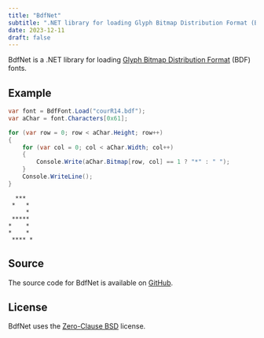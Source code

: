 ```yaml
---
title: "BdfNet"
subtitle: ".NET library for loading Glyph Bitmap Distribution Format (BDF) fonts."
date: 2023-12-11
draft: false
---
```


BdfNet is a .NET library for loading [Glyph Bitmap Distribution Format](https://en.wikipedia.org/wiki/Glyph_Bitmap_Distribution_Format) (BDF) fonts.

## Example

```csharp
var font = BdfFont.Load("courR14.bdf");
var aChar = font.Characters[0x61];

for (var row = 0; row < aChar.Height; row++)
{
    for (var col = 0; col < aChar.Width; col++)
    {
        Console.Write(aChar.Bitmap[row, col] == 1 ? "*" : " ");
    }
    Console.WriteLine();
}
```

```
  ***  
 *   * 
     * 
 ***** 
*    * 
*    * 
 **** *

```

## Source

The source code for BdfNet is available on [GitHub](https://github.com/kkestell/bdfnet).

## License

BdfNet uses the [Zero-Clause BSD](https://opensource.org/license/0bsd/) license.
